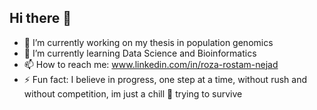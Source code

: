 ## Hi there 👋

- 🔭 I’m currently working on my thesis in population genomics
- 🌱 I’m currently learning Data Science and Bioinformatics
- 📫 How to reach me: www.linkedin.com/in/roza-rostam-nejad
- ⚡ Fun fact: I believe in progress, one step at a time, without rush and without competition, im just a chill 🐢 trying to survive
